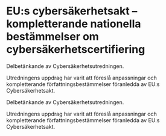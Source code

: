# EU:s cybersäkerhetsakt – kompletterande nationella bestämmelser om cybersäkerhetscertifiering

Delbetänkande av Cybersäkerhetsutredningen.

Utredningens uppdrag har varit att föreslå anpassningar och kompletterande författningsbestämmelser föranledda av EU:s Cybersäkerhetsakt.

Delbetänkande av Cybersäkerhetsutredningen.

Utredningens uppdrag har varit att föreslå anpassningar och kompletterande författningsbestämmelser föranledda av EU:s Cybersäkerhetsakt.
